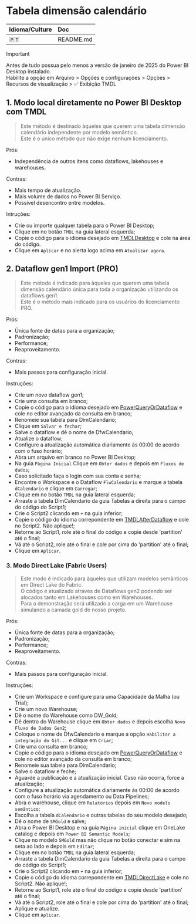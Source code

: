 # Tabela dimensão calendário  

|Idioma/Culture|Doc|
|:--|:---|
|🇵🇹|README.md

> [!IMPORTANT]  
Antes de tudo possua pelo menos a versão de janeiro de 2025 do Power BI Desktop instalado.  
Habilite a opção em Arquivo > Opções e configurações > Opções > Recursos de visualização > ✅ Exibição TMDL

## 1. Modo local diretamente no Power BI Desktop com TMDL  

> Este método é destinado àqueles que querem uma tabela dimensão calendário independente por modelo semântico.  
> Este é o único método que não exige nenhum licenciamento.  

Prós:
- Independência de outros itens como dataflows, lakehouses e warehouses.  

Contras:  
- Mais tempo de atualização.
- Mais volume de dados no Power BI Serviço.  
- Possível desencontro entre modelos.  

Intruções: 
- Crie ou importe qualquer tabela para o Power BI Desktop;  
- Clique em no botão `TMDL` na guia lateral esquerda;  
- Copie o código para o idioma desejado em [TMDLDesktop](./TMDLDesktop/) e cole na área do código.
- Clique em `Aplicar` e no alerta logo acima em `Atualizar agora`.  


## 2. Dataflow gen1 Import (PRO)

> Este método é indicado para àqueles que querem uma tabela dimensão calendário única para toda a organização utilizando os dataflows gen1.  
> Este é o método mais indicado para os usuários do licenciamento PRO.  

Prós: 
- Única fonte de datas para a organização;  
- Padronização;  
- Performance; 
- Reaproveitamento.  

Contras:  
- Mais passos para configuração inicial.  

Instruções:  
- Crie um novo dataflow gen1;  
- Crie uma consulta em branco;  
- Copie o código para o idioma desejado em [PowerQueryOrDataflow](./PowerQueryOrDataflow/) e cole no editor avançado da consulta em branco;  
- Renomeie sua tabela para DimCalendario;    
- Clique em `Salvar e fechar`;  
- Salve o dataflow e dê o nome de DfwCalendario;  
- Atualize o dataflow;  
- Configure a atualização automática diariamente às 00:00 de acordo com o fuso horário;
- Abra um arquivo em branco no Power BI Desktop;    
- Na guia `Página Inicial` Clique em `Obter dados` e depois em `Fluxos de dados`;  
- Caso solicitado faça o login com sua conta e senha;  
- Encontre o Workspace e o Dataflow `FlwCalendario`  e marque a tabela `dCalendario` e clique em `Carregar`;  
- Clique em no botão `TMDL` na guia lateral esquerda;  
- Arraste a tabela DimCalendario da guia Tabelas a direita para o campo do código do Script1;  
- Crie o Script2 clicando em `+` na guia inferior;  
- Copie o código do idioma correpondente em [TMDLAfterDataflow](./TMDLAfterDataflow/) e cole no Script2. Não aplique!;
- Retorne ao Script1, role até o final do código e copie desde 'partition' até o final;
- Vá até o Script2, role até o final e cole por cima do 'partition' até o final;
- Clique em `Aplicar`.  


### 3. Modo Direct Lake (Fabric Users)  

> Este modo é indicado para àqueles que utilizam modelos semânticos em Direct Lake do Fabric.  
> O código é atualizado através de Dataflows gen2 podendo ser alocados tanto em Lakehouses como em Warehouses.  
> Para a demonstração será utilizado a carga em um Warehouse simulando a camada gold de nosso projeto.  

Prós:  
- Única fonte de datas para a organização;  
- Padronização;  
- Performance; 
- Reaproveitamento.  

Contras:  
- Mais passos para configuração inicial.  

Instruções:  
- Crie um Workspace e configure para uma Capacidade da Malha (ou Trial);  
- Crie um novo Warehouse;  
- Dê o nome do Warehouse como DW_Gold;  
- Dê dentro do Warehouse clique em `Obter dados` e depois escolha `Novo Fluxo de Dados Gen2`;  
- Coloque o nome de DfwCalendario e marque a opção `Habilitar a integração do Git...` e clique em `Criar`;  
- Crie uma consulta em branco;  
- Copie o código para o idioma desejado em [PowerQueryOrDataflow](./PowerQueryOrDataflow/) e cole no editor avançado da consulta em branco;  
- Renomeie sua tabela para DimCalendario;    
- Salve o dataflow e feche;
- Aguarde a publicação e a atualização inicial. Caso não ocorra, force a atualização;    
- Configure a atualização automática diariamente às 00:00 de acordo com o fuso horário via agendamento ou Data Pipelines;
- Abra o warehouse, clique em `Relatórios`  depois em `Novo modelo semântico`;  
- Escolha a tabela `dCalendario` e outras tabelas do seu modelo desejado;
- Dê o nome de `SMGold` e salve;
- Abra o Power BI Desktop e na guia `Página inicial` clique em OneLake catalog e depois em `Power BI Semantic Models`;  
- Clique no modelo `SMGold` mas não clique no botão conectar e sim na seta ao lado e depois em `Editar`;  
- Clique em no botão `TMDL` na guia lateral esquerda;  
- Arraste a tabela DimCalendario da guia Tabelas a direita para o campo do código do Script1;  
- Crie o Script2 clicando em `+` na guia inferior;  
- Copie o código do idioma correpondente em [TMDLDirectLake](./TMDLDirectLake/) e cole no Script2. Não aplique!;
- Retorne ao Script1, role até o final do código e copie desde 'partition' até o final;
- Vá até o Script2, role até o final e cole por cima do 'partition' até o final;
- Aplique e atualize.  
- Clique em `Aplicar`.  


